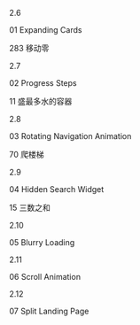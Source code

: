 2.6

01 Expanding Cards

283 移动零



2.7

02 Progress Steps

11 盛最多水的容器



2.8

03 Rotating Navigation Animation

70 爬楼梯



2.9

04 Hidden Search Widget

15 三数之和



2.10

05 Blurry Loading



2.11

06 Scroll Animation



2.12

07 Split Landing Page